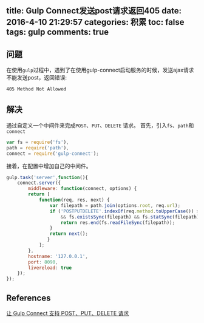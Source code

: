 title: Gulp Connect发送post请求返回405
date: 2016-4-10 21:29:57
categories: 积累
toc: false
tags: gulp
comments: true
---
## 问题

在使用`gulp`过程中，遇到了在使用gulp-connect启动服务的时候，发送ajax请求不能发送post，返回错误:
<!-- more -->
```bash
405 Method Not Allowed
```
## 解决

通过自定义一个中间件来完成`POST`、`PUT`、`DELETE` 请求。
首先，引入`fs`、`path`和`connect`

```js
var fs = require('fs'),
path = require('path'),
connect = require('gulp-connect');
```

接着，在配置中增加自己的中间件。

```js
gulp.task('server',function(){
    connect.server({
        middleware: function(connect, options) {
        return [
            function(req, res, next) {
                var filepath = path.join(options.root, req.url);
                if ('POSTPUTDELETE'.indexOf(req.method.toUpperCase()) > -1
                    && fs.existsSync(filepath) && fs.statSync(filepath).isFile()) {
                    return res.end(fs.readFileSync(filepath));
                }
                return next();
               }
            ];
        },
        hostname: '127.0.0.1',
        port: 8090,
        livereload: true
    });
});
```

## References
[让 Gulp Connect 支持 POST、PUT、DELETE 请求](http://cweili.gitcafe.io/gulp-connect-post-put-delete/)
